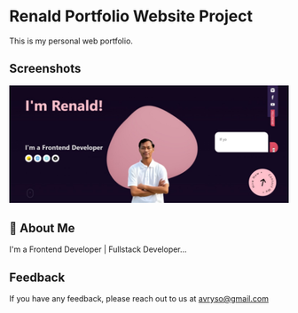 # Renald Portfolio Website Project

This is my personal web portfolio.

## Screenshots

![App Screenshot](./img/bg-renald.jpeg)

## 🚀 About Me

I'm a Frontend Developer | Fullstack Developer...

## Feedback

If you have any feedback, please reach out to us at avryso@gmail.com
